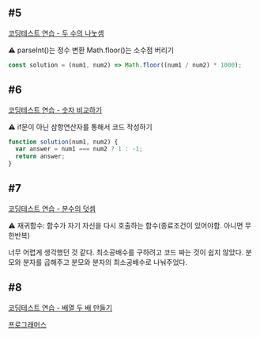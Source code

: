 ## #5

[코딩테스트 연습 - 두 수의 나눗셈](https://school.programmers.co.kr/learn/courses/30/lessons/120806)

<aside>
⚠️ parseInt()는 정수 변환
Math.floor()는 소수점 버리기

</aside>

```jsx
const solution = (num1, num2) => Math.floor((num1 / num2) * 1000);
```

## #6

[코딩테스트 연습 - 숫자 비교하기](https://school.programmers.co.kr/learn/courses/30/lessons/120807)

<aside>
⚠️ if문이 아닌 삼항연산자를 통해서 코드 작성하기

</aside>

```jsx
function solution(num1, num2) {
  var answer = num1 === num2 ? 1 : -1;
  return answer;
}
```

## #7

[코딩테스트 연습 - 분수의 덧셈](https://school.programmers.co.kr/learn/courses/30/lessons/120808)

<aside>
⚠️ 재귀함수: 함수가 자기 자신을 다시 호출하는 함수(종료조건이 있어야함. 아니면 무한반복)

</aside>

너무 어렵게 생각했던 것 같다. 최소공배수를 구하려고 코드 짜는 것이 쉽지 않았다. 분모와 분자를 곱해주고 분모와 분자의 최소공배수로 나눠주었다.

## #8

[코딩테스트 연습 - 배열 두 배 만들기](https://school.programmers.co.kr/learn/courses/30/lessons/120809)

[프로그래머스](https://school.programmers.co.kr/learn/courses/30/lessons/120809/solution_groups?language=javascript)
